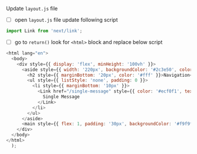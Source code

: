 
Update `layout.js` file

- [ ] open `layout.js` file update following script 
 
```js
import Link from 'next/link';

```

- [ ] go to `return()` look for `<html>` block and replace below script 

```js
<html lang="en">
  <body>
    <div style={{ display: 'flex', minHeight: '100vh' }}>
      <aside style={{ width: '220px', backgroundColor: '#2c3e50', color: '#ecf0f1', padding: '20px' }}>
        <h2 style={{ marginBottom: '20px', color: '#fff' }}>Navigation</h2>
        <ul style={{ listStyle: 'none', padding: 0 }}>
          <li style={{ marginBottom: '10px' }}>
            <Link href="/single-message" style={{ color: '#ecf0f1', textDecoration: 'none', display: 'block', padding: '10px', borderRadius: '5px', backgroundColor: '#34495e', transition: 'background-color 0.3s ease' }}>
              Single Message
            </Link>
          </li>
        </ul>
      </aside>
      <main style={{ flex: 1, padding: '30px', backgroundColor: '#f9f9f9' }}>{children}</main>
    </div>
  </body>
</html>
  );
```